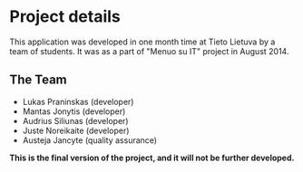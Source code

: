 ﻿Project details
=====================
This application was developed in one month time at Tieto Lietuva by a team of students.
It was as a part of "Menuo su IT" project in August 2014.

The Team
---------------------

- Lukas Praninskas (developer)
- Mantas Jonytis (developer)
- Audrius Siliunas (developer)
- Juste Noreikaite (developer)
- Austeja Jancyte (quality assurance)

**This is the final version of the project, and it will not be further developed.**